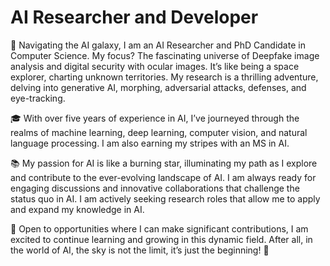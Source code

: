 # AI Researcher and Developer
🔭 Navigating the AI galaxy, I am an AI Researcher and PhD Candidate in Computer Science. My focus? The fascinating universe of Deepfake image analysis and digital security with ocular images. It’s like being a space explorer, charting unknown territories. My research is a thrilling adventure, delving into generative AI, morphing, adversarial attacks, defenses, and eye-tracking.

🎓 With over five years of experience in AI, I’ve journeyed through the realms of machine learning, deep learning, computer vision, and natural language processing. I am also earning my stripes with an MS in AI.

📚 My passion for AI is like a burning star, illuminating my path as I explore and contribute to the ever-evolving landscape of AI. I am always ready for engaging discussions and innovative collaborations that challenge the status quo in AI. I am actively seeking research roles that allow me to apply and expand my knowledge in AI.

🚀 Open to opportunities where I can make significant contributions, I am excited to continue learning and growing in this dynamic field. After all, in the world of AI, the sky is not the limit, it’s just the beginning! 🌟

